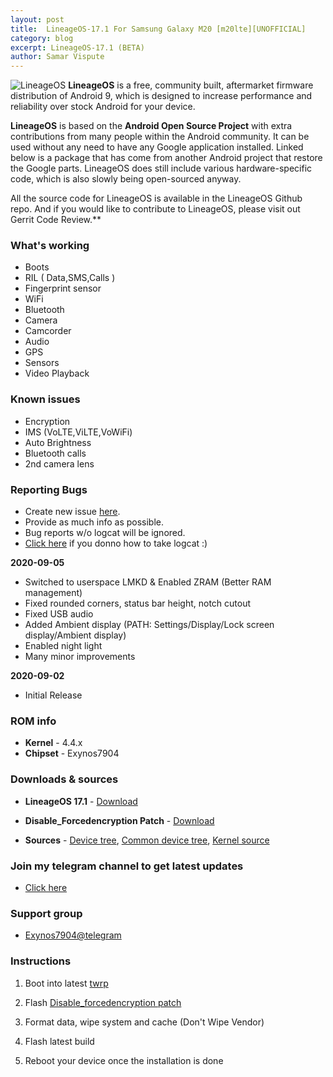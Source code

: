 ```yaml
---
layout: post
title:  LineageOS-17.1 For Samsung Galaxy M20 [m20lte][UNOFFICIAL]
category: blog
excerpt: LineageOS-17.1 (BETA)
author: Samar Vispute
---
```


![LineageOS](http://samarv-121.github.io/images/lineageos.png)
**LineageOS** is a free, community built, aftermarket firmware distribution of Android 9, which is designed to increase performance and reliability over stock Android for your device.

**LineageOS** is based on the **Android Open Source Project** with extra contributions from many people within the Android community. It can be used without any need to have any Google application installed. Linked below is a package that has come from another Android project that restore the Google parts. LineageOS does still include various hardware-specific code, which is also slowly being open-sourced anyway.

All the source code for LineageOS is available in the LineageOS Github repo. And if you would like to contribute to LineageOS, please visit out Gerrit Code Review.**

### What's working
* Boots
* RIL ( Data,SMS,Calls )
* Fingerprint sensor
* WiFi
* Bluetooth
* Camera
* Camcorder
* Audio
* GPS
* Sensors
* Video Playback

### Known issues
* Encryption
* IMS (VoLTE,ViLTE,VoWiFi)
* Auto Brightness
* Bluetooth calls
* 2nd camera lens

### Reporting Bugs
* Create new issue [here](https://github.com/SamarV-121/android_device_samsung_universal7904-common/issues).
* Provide as much info as possible.
* Bug reports w/o logcat will be ignored.
* [Click here](https://forum.xda-developers.com/showthread.php?t=2774386) if you donno how to take logcat :)

**2020-09-05**
* Switched to userspace LMKD & Enabled ZRAM (Better RAM management)
* Fixed rounded corners, status bar height, notch cutout
* Fixed USB audio
* Added Ambient display (PATH: Settings/Display/Lock screen display/Ambient display)
* Enabled night light
* Many minor improvements

**2020-09-02**
* Initial Release

### ROM info
* **Kernel** - 4.4.x
* **Chipset** - Exynos7904

### Downloads & sources
* **LineageOS 17.1** - [Download](https://github.com/SamarV-121/releases/releases/download/lineage-17.1-20200905_123015-UNOFFICIAL-m20lte-1305/lineage-17.1-20200905_123015-UNOFFICIAL-m20lte.zip)
* **Disable_Forcedencryption Patch** - [Download](https://zackptg5.com/downloads/Disable_Dm-Verity_ForceEncrypt_03.04.2020.zip)

* **Sources** - [Device tree](https://github.com/SamarV-121/android_device_samsung_m20lte/tree/lineage-17.1), [Common device tree](https://github.com/SamarV-121/android_device_samsung_universal7904-common), [Kernel source](https://github.com/SamarV-121/android_kernel_samsung_universal7904/tree/lineage-17.1)

### Join my telegram channel to get latest updates
* [Click here](https://t.me/SamarV121_P)

### Support group
* [Exynos7904@telegram](https://t.me/Exynos7904)

### Instructions
1) Boot into latest [twrp](https://twrp.me/samsung/samsunggalaxym20.html)

2) Flash [Disable_forcedencryption patch](https://zackptg5.com/downloads/Disable_Dm-Verity_ForceEncrypt_03.04.2020.zip)

3) Format data, wipe system and cache (Don't Wipe Vendor)

4) Flash latest build

5) Reboot your device once the installation is done
